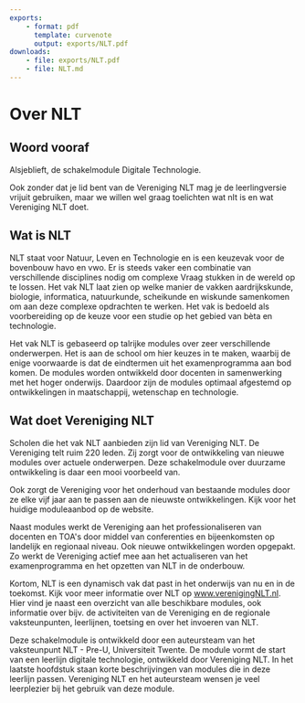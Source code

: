 ```yaml
---
exports: 
    - format: pdf
      template: curvenote
      output: exports/NLT.pdf  
downloads:
    - file: exports/NLT.pdf
    - file: NLT.md
---
```

# Over NLT

## Woord vooraf

Alsjeblieft, de schakelmodule Digitale Technologie.

Ook zonder dat je lid bent van de Vereniging NLT mag je de leerlingversie vrijuit gebruiken, maar we willen wel graag toelichten wat nIt is en wat Vereniging NLT doet.

## Wat is NLT

NLT staat voor Natuur, Leven en Technologie en is een keuzevak voor de bovenbouw havo en vwo. Er is steeds vaker een combinatie van verschillende disciplines nodig om complexe Vraag stukken in de wereld op te lossen. Het vak NLT laat zien op welke manier de vakken aardrijkskunde, biologie, informatica, natuurkunde, scheikunde en wiskunde samenkomen om aan deze complexe opdrachten te werken. Het vak is bedoeld als voorbereiding op de keuze voor een studie op het gebied van bèta en technologie.

Het vak NLT is gebaseerd op talrijke modules over zeer verschillende onderwerpen. Het is aan de school om hier keuzes in te maken, waarbij de enige voorwaarde is dat de eindtermen uit het examenprogramma aan bod komen. De modules worden ontwikkeld door docenten in samenwerking met het hoger onderwijs. Daardoor zijn de modules optimaal afgestemd op ontwikkelingen in maatschappij, wetenschap en technologie.

## Wat doet Vereniging NLT

Scholen die het vak NLT aanbieden zijn lid van Vereniging NLT. De Vereniging telt ruim 220 leden. Zij zorgt voor de ontwikkeling van nieuwe modules over actuele onderwerpen. Deze schakelmodule over duurzame ontwikkeling is daar een mooi voorbeeld van.

Ook zorgt de Vereniging voor het onderhoud van bestaande modules door ze elke vijf jaar aan te passen aan de nieuwste ontwikkelingen. Kijk voor het huidige moduleaanbod op de website.

Naast modules werkt de Vereniging aan het professionaliseren van docenten en TOA's door middel van conferenties en bijeenkomsten op landelijk en regionaal niveau. Ook nieuwe ontwikkelingen worden opgepakt. Zo werkt de Vereniging actief mee aan het actualiseren van het examenprogramma en het opzetten van NLT in de onderbouw.

Kortom, NLT is een dynamisch vak dat past in het onderwijs van nu en in de toekomst. Kijk voor meer informatie over NLT op www.verenigingNLT.nl. Hier vind je naast een overzicht van alle beschikbare modules, ook informatie over bijv. de activiteiten van de Vereniging en de regionale vaksteunpunten, leerlijnen, toetsing en over het invoeren van NLT.

Deze schakelmodule is ontwikkeld door een auteursteam van het vaksteunpunt NLT - Pre-U, Universiteit Twente. De module vormt de start van een leerlijn digitale technologie, ontwikkeld door Vereniging NLT. In het laatste hoofdstuk staan korte beschrijvingen van modules die in deze leerlijn passen. Vereniging NLT en het auteursteam wensen je veel leerplezier bij het gebruik van deze module.